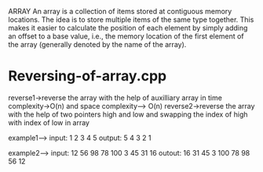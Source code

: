 
   ARRAY
An array is a collection of items stored at contiguous memory locations. The idea is to store multiple items of the same type together. This makes it easier to calculate the position of each element by simply adding an offset to a base value, i.e., the memory location of the first element of the array (generally denoted by the name of the array).


# Reversing-of-array.cpp
reverse1->reverse the array with the help of auxilliary array in  time complexity->O(n)  and space complexity--> O(n)
reverse2->reverse the array with the help of two pointers high and low and swapping the index of high with index of low in array


example1-->
input:    1 2 3 4 5
output:   5 4 3 2 1

example2-->
input:   12 56 98 78 100 3 45 31 16
outout:  16 31 45 3 100 78 98 56 12
